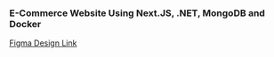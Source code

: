 ### E-Commerce Website Using Next.JS, .NET, MongoDB and Docker

[Figma Design Link](https://www.figma.com/community/file/1273571982885059508)
